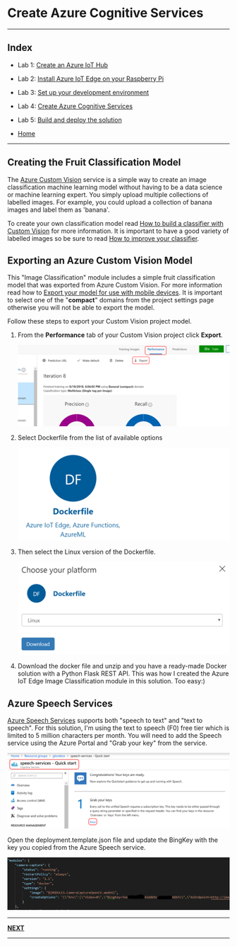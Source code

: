 # Create Azure Cognitive Services

---

## Index

* Lab 1: [Create an Azure IoT Hub](../module_1_create_iot_hub/README.md)
* Lab 2: [Install Azure IoT Edge on your Raspberry Pi](../module_2_install_azure_iot_edge/README.md)
* Lab 3: [Set up your development environment](../module_3_set_up_computer/README.md)
* Lab 4: [Create Azure Cognitive Services](../module_4_create_azure_resources/README.md)
* Lab 5: [Build and deploy the solution](../module_5_building_the_solution/README.md)

* [Home](../../README.md)

---

## Creating the Fruit Classification Model

The [Azure Custom Vision](https://docs.microsoft.com/en-us/azure/cognitive-services/custom-vision-service/?WT.mc_id=julyot-tir-dglover) service is a simple way to create an image classification machine learning model without having to be a data science or machine learning expert. You simply upload multiple collections of labelled images. For example, you could upload a collection of banana images and label them as 'banana'.

To create your own classification model read [How to build a classifier with Custom Vision](https://docs.microsoft.com/en-us/azure/cognitive-services/custom-vision-service/getting-started-build-a-classifier/?WT.mc_id=julyot-tir-dglover) for more information. It is important to have a good variety of labelled images so be sure to read [How to improve your classifier](https://docs.microsoft.com/en-us/azure/cognitive-services/custom-vision-service/getting-started-improving-your-classifier/?WT.mc_id=julyot-tir-dglover).

## Exporting an Azure Custom Vision Model

This "Image Classification" module includes a simple fruit classification model that was exported from Azure Custom Vision. For more information read how to [Export your model for use with mobile devices](https://docs.microsoft.com/en-us/azure/cognitive-services/custom-vision-service/export-your-model/?WT.mc_id=julyot-tir-dglover). It is important to select one of the "**compact**" domains from the project settings page otherwise you will not be able to export the model.

Follow these steps to export your Custom Vision project model.

1. From the **Performance** tab of your Custom Vision project click **Export**.

    ![export model](../resources/exportmodel.png)

2. Select Dockerfile from the list of available options

    ![export-as-docker.png](../resources/export-as-docker.png)

3. Then select the Linux version of the Dockerfile.

   ![choose docker](../resources/export-choose-your-platform.png)

4. Download the docker file and unzip and you have a ready-made Docker solution with a Python Flask REST API. This was how I created the Azure IoT Edge Image Classification module in this solution. Too easy:)

## Azure Speech Services

[Azure Speech Services](https://docs.microsoft.com/en-us/azure/cognitive-services/speech-service/?WT.mc_id=julyot-tir-dglover) supports both "speech to text" and "text to speech". For this solution, I'm using the text to speech (F0) free tier which is limited to 5 million characters per month. You will need to add the Speech service using the Azure Portal and "Grab your key" from the service.

![azure speech service](../resources/speech-service.png)

Open the deployment.template.json file and update the BingKey with the key you copied from the Azure Speech service.

![speech key](../resources/speech-key.png)

---

**[NEXT](../module_5_building_the_solution/README.md)**

---
